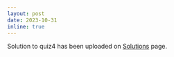 ```yaml
---
layout: post
date: 2023-10-31
inline: true
---
```


Solution to quiz4 has been uploaded on [Solutions](/solutions/) page.
